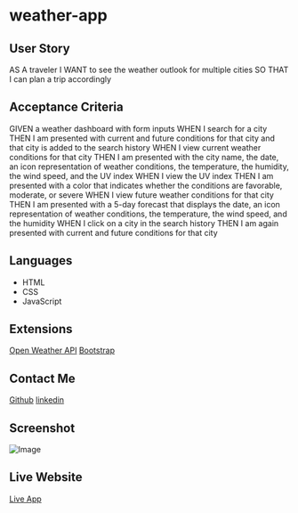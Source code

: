 # weather-app

## User Story
   AS A traveler
   I WANT to see the weather outlook for multiple cities
   SO THAT I can plan a trip accordingly

## Acceptance Criteria   

   GIVEN a weather dashboard with form inputs
   WHEN I search for a city
   THEN I am presented with current and future conditions for that city and that city is added to the search history
   WHEN I view current weather conditions for that city
   THEN I am presented with the city name, the date, an icon representation of weather conditions, the temperature, the humidity, the wind speed, and the UV index
   WHEN I view the UV index
   THEN I am presented with a color that indicates whether the conditions are favorable, moderate, or severe
   WHEN I view future weather conditions for that city
   THEN I am presented with a 5-day forecast that displays the date, an icon representation of weather conditions, the temperature, the wind speed, and the humidity
   WHEN I click on a city in the search history
   THEN I am again presented with current and future conditions for that city

## Languages

- HTML
- CSS
- JavaScript

## Extensions

[Open Weather API](https://openweathermap.org/api/one-call-api)
[Bootstrap](https://getbootstrap.com)

## Contact Me

[Github](https://github.com/msnaye)
[linkedin](https://www.linkedin.com/in/mayra-ibarra-78588588/)

## Screenshot

![Image](./assets/images/WeatherApp.png)

## Live Website

[Live App](https://msnaye.github.io/weather-app/)



   
       

